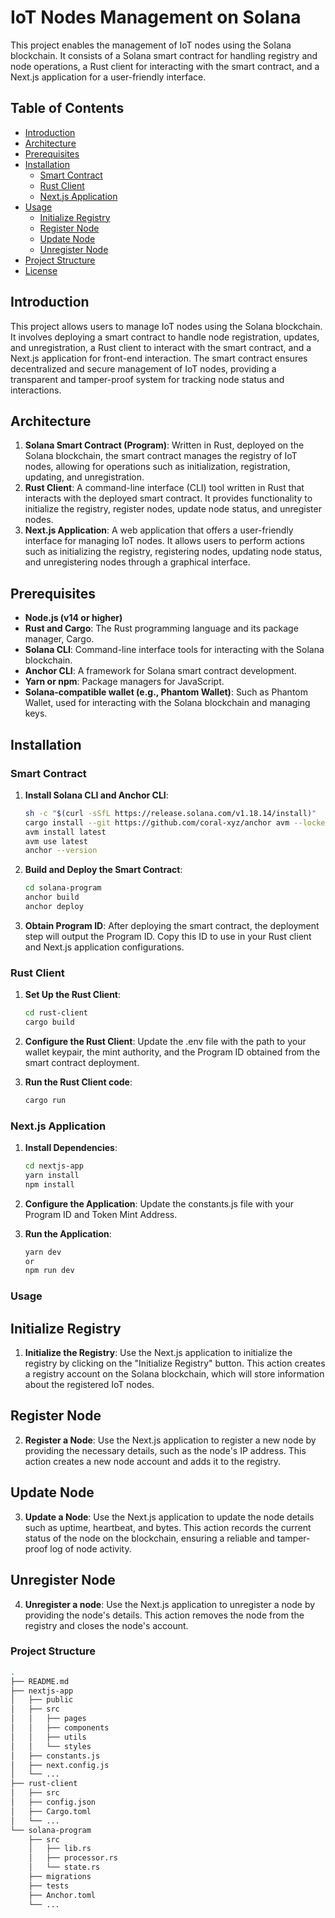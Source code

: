 # IoT Nodes Management on Solana

This project enables the management of IoT nodes using the Solana blockchain. It consists of a Solana smart contract for handling registry and node operations, a Rust client for interacting with the smart contract, and a Next.js application for a user-friendly interface.

## Table of Contents

- [Introduction](#introduction)
- [Architecture](#architecture)
- [Prerequisites](#prerequisites)
- [Installation](#installation)
  - [Smart Contract](#smart-contract)
  - [Rust Client](#rust-client)
  - [Next.js Application](#nextjs-application)
- [Usage](#usage)
  - [Initialize Registry](#initialize-registry)
  - [Register Node](#register-node)
  - [Update Node](#update-node)
  - [Unregister Node](#unregister-node)
- [Project Structure](#project-structure)
- [License](#license)

## Introduction

This project allows users to manage IoT nodes using the Solana blockchain. It involves deploying a smart contract to handle node registration, updates, and unregistration, a Rust client to interact with the smart contract, and a Next.js application for front-end interaction. The smart contract ensures decentralized and secure management of IoT nodes, providing a transparent and tamper-proof system for tracking node status and interactions.

## Architecture

1. **Solana Smart Contract (Program)**: Written in Rust, deployed on the Solana blockchain, the smart contract manages the registry of IoT nodes, allowing for operations such as initialization, registration, updating, and unregistration.
2. **Rust Client**: A command-line interface (CLI) tool written in Rust that interacts with the deployed smart contract. It provides functionality to initialize the registry, register nodes, update node status, and unregister nodes.
3. **Next.js Application**: A web application that offers a user-friendly interface for managing IoT nodes. It allows users to perform actions such as initializing the registry, registering nodes, updating node status, and unregistering nodes through a graphical interface.

## Prerequisites

- **Node.js (v14 or higher)**
- **Rust and Cargo**: The Rust programming language and its package manager, Cargo.
- **Solana CLI**: Command-line interface tools for interacting with the Solana blockchain.
- **Anchor CLI**: A framework for Solana smart contract development.
- **Yarn or npm**: Package managers for JavaScript.
- **Solana-compatible wallet (e.g., Phantom Wallet)**: Such as Phantom Wallet, used for interacting with the Solana blockchain and managing keys.

## Installation

### Smart Contract

1. **Install Solana CLI and Anchor CLI**:
   ```sh
   sh -c "$(curl -sSfL https://release.solana.com/v1.18.14/install)"
   cargo install --git https://github.com/coral-xyz/anchor avm --locked --force
   avm install latest
   avm use latest
   anchor --version

2. **Build and Deploy the Smart Contract**:
    ```sh
    cd solana-program
    anchor build
    anchor deploy
3. **Obtain Program ID**:
    After deploying the smart contract, the deployment step will output the Program ID. Copy this ID to use in your Rust client and Next.js application configurations.

### Rust Client

1. **Set Up the Rust Client**:

    ```sh
    cd rust-client
    cargo build

2. **Configure the Rust Client**:
    Update the .env file with the path to your wallet keypair, the mint authority, and the Program ID obtained from the smart contract deployment.
   
4. **Run the Rust Client code**:
   ```sh
   cargo run

### Next.js Application

1. **Install Dependencies**:

    ```sh
    cd nextjs-app
    yarn install
    npm install

2. **Configure the Application**:
   Update the constants.js file with your Program ID and Token Mint Address.

3. **Run the Application**:

    ```sh
    yarn dev
    or
    npm run dev
   
### Usage

## Initialize Registry

1. **Initialize the Registry**:
   Use the Next.js application to initialize the registry by clicking on the "Initialize Registry" button. This action creates a registry account on the Solana blockchain, which will store information         about the registered IoT nodes.

## Register Node

2. **Register a Node**:
   Use the Next.js application to register a new node by providing the necessary details, such as the node's IP address. This action creates a new node account and adds it to the registry.
   
## Update Node

3. **Update a Node**:
   Use the Next.js application to update the node details such as uptime, heartbeat, and bytes. This action records the current status of the node on the blockchain, ensuring a reliable and tamper-proof       log of node activity.

## Unregister Node

4. **Unregister a node**:
   Use the Next.js application to unregister a node by providing the node's details. This action removes the node from the registry and closes the node's account.
   
### Project Structure

```sh
.
├── README.md
├── nextjs-app
│   ├── public
│   ├── src
│   │   ├── pages
│   │   ├── components
│   │   ├── utils
│   │   └── styles
│   ├── constants.js
│   ├── next.config.js
│   └── ...
├── rust-client
│   ├── src
│   ├── config.json
│   ├── Cargo.toml
│   └── ...
└── solana-program
    ├── src
    │   ├── lib.rs
    │   ├── processor.rs
    │   └── state.rs
    ├── migrations
    ├── tests
    ├── Anchor.toml
    └── ...

